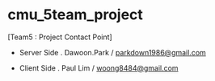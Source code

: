 # cmu_5team_project

[Team5 : Project Contact Point]

- Server Side
  . Dawoon.Park / parkdown1986@gmail.com 

- Client Side 
  . Paul Lim / woong8484@gmail.com 

